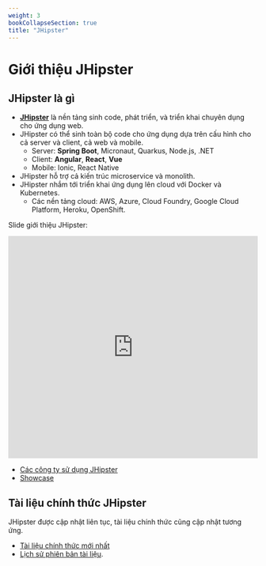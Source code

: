 ```yaml
---
weight: 3
bookCollapseSection: true
title: "JHipster"
---
```


# Giới thiệu JHipster

## JHipster là gì

- __[JHipster](https://www.jhipster.tech/)__ là nền tảng sinh code, phát triển, và triển khai chuyên dụng cho ứng dụng web.
- JHipster có thể sinh toàn bộ code cho ứng dụng dựa trên cấu hình cho cả server và client, cả web và mobile.
  - Server: __Spring Boot__, Micronaut, Quarkus, Node.js, .NET
  - Client: __Angular__, __React__, __Vue__
  - Mobile: Ionic, React Native
- JHipster hỗ trợ cả kiến trúc microservice và monolith.
- JHipster nhắm tới triển khai ứng dụng lên cloud với Docker và Kubernetes.
  - Các nền tảng cloud: AWS, Azure, Cloud Foundry, Google Cloud Platform, Heroku, OpenShift.

Slide giới thiệu JHipster:

<div class="text-center">
<iframe src="https://www.jhipster.tech/presentation/#/" style="border:0px #ffffff none;" name="myiFrame" scrolling="no" frameborder="1" marginheight="0px" marginwidth="0px" height="450px" width="100%" allowfullscreen></iframe>
</div>

- [Các công ty sử dụng JHipster](https://www.jhipster.tech/companies-using-jhipster/)
- [Showcase](https://www.jhipster.tech/showcase/)

## Tài liệu chính thức JHipster

JHipster được cập nhật liên tục, tài liệu chính thức cũng cập nhật tương ứng.

- [Tài liệu chính thức mới nhất](https://www.jhipster.tech/)
- [Lịch sử phiên bản tài liệu](https://www.jhipster.tech/documentation-archive/).

